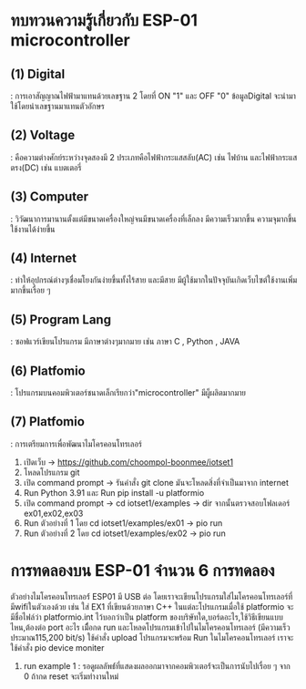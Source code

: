 # ทบทวนความรู้เกี่ยวกับ ESP-01 microcontroller
## (1) Digital
: การเอาสัญญาณไฟฟ้ามาแทนด้วยเลขฐาน 2 โดยที่ ON "1" และ OFF "0" ข้อมูลDigital จะนำมาใช้โดยนำเลขฐานมาแทนตัวอักษร
## (2) Voltage
: คือความต่างศักย์ระหว่างจุดสองมี 2 ประเภทคือไฟฟ้ากระแสสลับ(AC) เช่น ไฟบ้าน และไฟฟ้ากระแสตรง(DC) เช่น แบตเตอรี่
## (3) Computer
: วิวัฒนาการมานานตั้งแต่มีขนาดเครื่องใหญ่จนมีขนาดเครื่องที่เล็กลง มีความเร็วมากขึ้น ความจุมากขึ้น ใช้งานได้ง่ายขึ้น
## (4) Internet
: ทำให้อุปกรณ์ต่างๆเชื่อมโยงกันง่ายขึ้นทั้งไร้สาย และมีสาย มีผู้ใช้มากในปัจจุบันเกิดเว็บไซต์ใช้งานเพิ่มมากขึ้นเรื่อย ๆ
## (5) Program Lang
: ซอฟแวร์เขียนโปรแกรม มีภาษาต่างๆมากมาย เช่น ภาษา C , Python , JAVA
## (6) Platfomio
: โปรแกรมบนคอมพิวเตอร์ชนาดเล็กเรียกว่า"microcontroller" มีผู็ผลิตมากมาย
## (7) Platfomio
: การเตรียมการเพื่อพัฒนาไมโครคอนโทรเลอร์
1. เปิดเว็บ -> https://github.com/choompol-boonmee/iotset1
2. โหลดโปรแกรม git
3. เปิด command prompt -> รันคำสั่ง git clone มันจะโหลดสิ่งที่จำเป็นมาจาก internet
4. Run Python 3.91 และ Run pip install -u platformio
5.  เปิด command prompt -> cd iotset1/examples -> dir จากนั้นตรวจสอบโฟลเดอร์ ex01,ex02,ex03
6.  Run ตัวอย่างที่ 1 โดย cd iotset1/examples/ex01 -> pio run
7.  Run ตัวอย่างที่ 2 โดย cd iotset1/examples/ex02 -> pio run

# การทดลองบน ESP-01 จำนวน 6 การทดลอง
ตัวอย่างไมโครคอนโทรเลอร์์ ESP01 มี USB ต่อ โดยเราจะเขียนโปรแกรมใส่ไมโครคอนโทรเลอร์ที่มีwifiในตัวเองด้วย เช่น ใส่ EX1 ที่เขียนด้วยภาษา C++ ในแต่ละโปรแกรมเมื่อใช้ platformio จะมีชื่อไฟล์ว่า platformio.int ไว้บอกว่าเป็น platform ของบริษัทใด,บอร์ดอะไร,ใช้วิธีเขียนแบบไหน,ต้องต่อ port อะไร เมืื่อกด run และโหลดโปรแกรมเข้าไปในไมโครคอนโทรเลอร์ (มีความเร็วประมาณ115,200 bit/s) ใช้คำสั่ง upload โปรแกรมจะพร้อม Run ในไมโครคอนโทรเลอร์ เราจะใช้คำสั่ง pio device moniter
1. run example 1 : รอดูผลลัพธ์์ที่แสดงผลออกมาจากคอมพิวเตอร์์จะเป็นการนับไปเรื่อย ๆ จาก 0 ถ้ากด reset จะเริ่มทำงานใหม่
